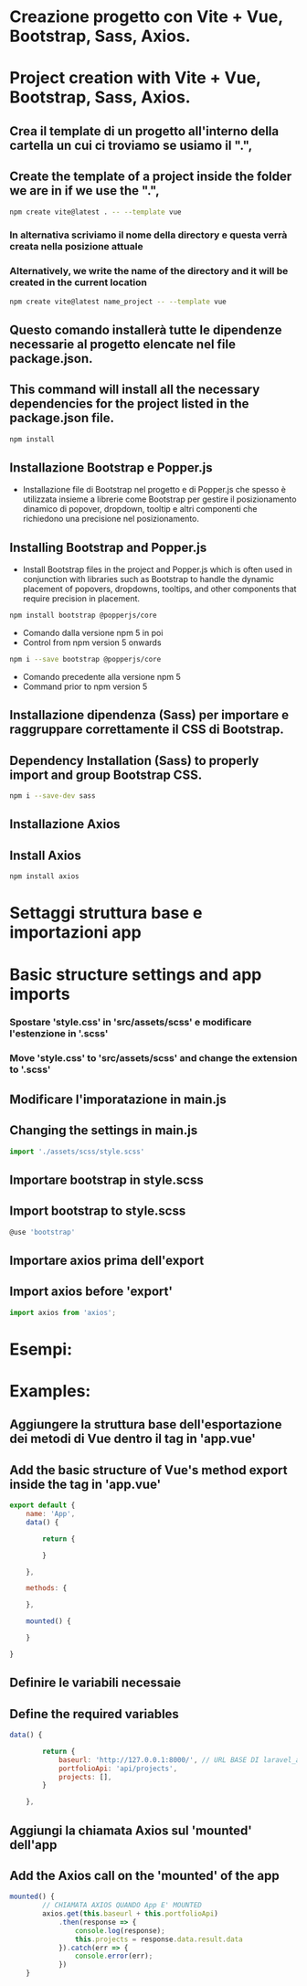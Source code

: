 # Creazione progetto con Vite + Vue, Bootstrap, Sass, Axios.
# Project creation with Vite + Vue, Bootstrap, Sass, Axios.


## Crea il template di un progetto all'interno della cartella un cui ci troviamo se usiamo il ".", 
## Create the template of a project inside the folder we are in if we use the ".",
```bash
npm create vite@latest . -- --template vue
```


### In alternativa scriviamo il nome della directory e questa verrà creata nella posizione attuale
### Alternatively, we write the name of the directory and it will be created in the current location
```bash
npm create vite@latest name_project -- --template vue
```


## Questo comando installerà tutte le dipendenze necessarie al progetto elencate nel file package.json.
## This command will install all the necessary dependencies for the project listed in the package.json file.
```bash
npm install
```


## Installazione Bootstrap e Popper.js
- Installazione file di Bootstrap nel progetto e di Popper.js che spesso è utilizzata insieme a librerie come Bootstrap per gestire il posizionamento dinamico di popover, dropdown, tooltip e altri componenti che richiedono una precisione nel posizionamento.
## Installing Bootstrap and Popper.js
- Install Bootstrap files in the project and Popper.js which is often used in conjunction with libraries such as Bootstrap to handle the dynamic placement of popovers, dropdowns, tooltips, and other components that require precision in placement.
```bash
npm install bootstrap @popperjs/core
```
- Comando dalla versione npm 5 in poi
- Control from npm version 5 onwards
```bash
npm i --save bootstrap @popperjs/core
```
- Comando precedente alla versione npm 5
- Command prior to npm version 5


## Installazione dipendenza (Sass) per importare e raggruppare correttamente il CSS di Bootstrap.
## Dependency Installation (Sass) to properly import and group Bootstrap CSS.
```bash
npm i --save-dev sass
```

## Installazione Axios
## Install Axios
```bash
npm install axios
```

# Settaggi struttura base e importazioni app
# Basic structure settings and app imports

### Spostare 'style.css' in 'src/assets/scss' e modificare l'estenzione in '.scss'
### Move 'style.css' to 'src/assets/scss' and change the extension to '.scss'

## Modificare l'imporatazione in main.js
## Changing the settings in main.js
```js
import './assets/scss/style.scss'
```


## Importare bootstrap in style.scss
## Import bootstrap to style.scss

```js
@use 'bootstrap'
```


## Importare axios prima dell'export
## Import axios before 'export'
```js
import axios from 'axios';
```

# Esempi:
# Examples:

## Aggiungere la struttura base dell'esportazione dei metodi di Vue dentro il tag <script></script> in 'app.vue'
## Add the basic structure of Vue's method export inside the tag <script></script> in 'app.vue'
```js
export default {
    name: 'App',
    data() {

        return {

        }

    },

    methods: {

    },

    mounted() {

    }

}
```


## Definire le variabili necessaie
## Define the required variables
```js
data() {

        return {
            baseurl: 'http://127.0.0.1:8000/', // URL BASE DI laravel_api
            portfolioApi: 'api/projects',
            projects: [],
        }

    },
```


## Aggiungi la chiamata Axios sul 'mounted' dell'app
## Add the Axios call on the 'mounted' of the app
```js
mounted() {
        // CHIAMATA AXIOS QUANDO App E' MOUNTED
        axios.get(this.baseurl + this.portfolioApi)
            .then(response => {
                console.log(response);
                this.projects = response.data.result.data
            }).catch(err => {
                console.error(err);
            })
    }
```
